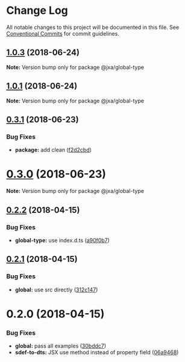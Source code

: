 # Change Log

All notable changes to this project will be documented in this file.
See [Conventional Commits](https://conventionalcommits.org) for commit guidelines.

<a name="1.0.3"></a>
## [1.0.3](https://github.com/JXA-userland/JXA/compare/v1.0.2...v1.0.3) (2018-06-24)




**Note:** Version bump only for package @jxa/global-type

<a name="1.0.1"></a>
## [1.0.1](https://github.com/JXA-userland/JXA/compare/v0.3.1...v1.0.1) (2018-06-24)




**Note:** Version bump only for package @jxa/global-type

<a name="0.3.1"></a>
## [0.3.1](https://github.com/JXA-userland/JXA/compare/v0.3.0...v0.3.1) (2018-06-23)


### Bug Fixes

* **package:** add clean ([f2d2cbd](https://github.com/JXA-userland/JXA/commit/f2d2cbd))




<a name="0.3.0"></a>
# [0.3.0](https://github.com/JXA-userland/JXA/compare/v0.2.2...v0.3.0) (2018-06-23)




**Note:** Version bump only for package @jxa/global-type

<a name="0.2.2"></a>
## [0.2.2](https://github.com/JXA-userland/JXA/compare/v0.2.1...v0.2.2) (2018-04-15)


### Bug Fixes

* **global-type:** use index.d.ts ([a90f0b7](https://github.com/JXA-userland/JXA/commit/a90f0b7))




<a name="0.2.1"></a>
## [0.2.1](https://github.com/JXA-userland/JXA/compare/v0.2.0...v0.2.1) (2018-04-15)


### Bug Fixes

* **global:** use src directly ([312c147](https://github.com/JXA-userland/JXA/commit/312c147))




<a name="0.2.0"></a>
# 0.2.0 (2018-04-15)


### Bug Fixes

* **global:** pass all examples ([30bddc7](https://github.com/JXA-userland/JXA/commit/30bddc7))
* **sdef-to-dts:** JSX use method instead of property field ([06a9468](https://github.com/JXA-userland/JXA/commit/06a9468))
